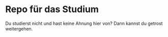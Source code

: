 Repo für das Studium
====================

Du studierst nicht und hast keine Ahnung hier von? Dann kannst du getrost weitergehen.
